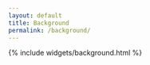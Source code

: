 ```yaml
---
layout: default
title: Background
permalink: /background/
---
```


{% include widgets/background.html %}
